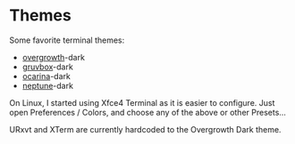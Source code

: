 # Themes

Some favorite terminal themes:

- [overgrowth](https://protesilaos.com/prot16-overgrowth)-dark
- [gruvbox](https://github.com/vifo/xfce4-terminal-colorschemes)-dark
- [ocarina](https://protesilaos.com/prot16-ocarina)-dark
- [neptune](https://protesilaos.com/prot16-neptune)-dark

On Linux, I started using Xfce4 Terminal as it is easier to configure.
Just open Preferences / Colors, and choose any of the above or other Presets...

URxvt and XTerm are currently hardcoded to the Overgrowth Dark theme.
